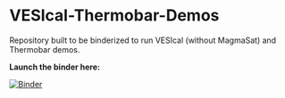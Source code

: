 # VESIcal-Thermobar-Demos
Repository built to be binderized to run VESIcal (without MagmaSat) and Thermobar demos.

**Launch the binder here:**

[![Binder](https://mybinder.org/badge_logo.svg)](https://mybinder.org/v2/gh/kaylai/VESIcal-ThermoBar-Demos/HEAD)
